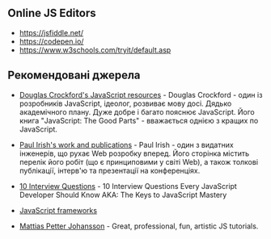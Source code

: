 ## Online JS Editors
- https://jsfiddle.net/
- https://codepen.io/
- https://www.w3schools.com/tryit/default.asp


## Рекомендовані джерела


- [Douglas Crockford's JavaScript resources](http://javascript.crockford.com/) - 
Douglas Crockford - один із розробників JavaScript, ідеолог, розвиває мову досі.
Дядько академічного плану. Дуже добре і багато пояснює JavaScript. 
Його книга "JavaScript: The Good Parts" - вважається однією з кращих по JavaScript.

- [Paul Irish's work and publications](http://www.paulirish.com/about/) - 
Paul Irish - один з видатних інженерів, що рухає Web розробку вперед. 
Його сторінка містить перелік його робіт (що є принциповими у світі Web), 
а також толкові публікації, інтерв'ю та презентації на конференціях. 

- [10 Interview Questions](https://medium.com/javascript-scene/10-interview-questions-every-javascript-developer-should-know-6fa6bdf5ad95#.nauugnerq) - 
10 Interview Questions
Every JavaScript Developer Should Know
AKA: The Keys to JavaScript Mastery

- [JavaScript frameworks](https://github.com/showcases/front-end-javascript-frameworks)
- [Mattias Petter Johansson](https://www.youtube.com/channel/UCO1cgjhGzsSYb1rsB4bFe4Q) - 
Great, professional, fun, artistic JS tutorials.
